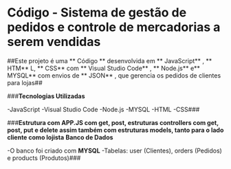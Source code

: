 #  Código - Sistema de gestão de pedidos e controle de mercadorias a serem vendidas

##Este projeto é uma ** Código ** desenvolvida em ** JavaScript** , ** HTM** L, ** CSS**  com ** Visual Studio Code** , ** Node.js**  e**  MYSQL**  com envios de ** JSON** , que gerencia os pedidos de clientes para lojas##

###**Tecnologias Utilizadas**

   -JavaScript 
   -Visual Studio Code 
   -Node.js 
   -MYSQL 
   -HTML
   -CSS###

###**Estrutura com APP.JS com get, post, estruturas controllers com get, post, put e delete assim também com estruturas models, tanto para o lado cliente como lojista**
**Banco de Dados**

   -O banco foi criado com **MYSQL**
   -Tabelas: user (Clientes), orders (Pedidos) e products (Produtos)###

